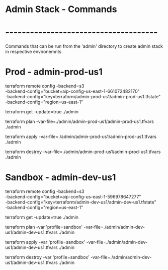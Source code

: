 # Admin Stack - Commands  
# -------------------------------------  

Commands that can be run from the 'admin' directory to create admin stack in respective environemnts

# Prod - admin-prod-us1

terraform remote config -backend=s3 \
	-backend-config="bucket=aip-config-us-east-1-661072482170" \
	-backend-config="key=terraform/admin-prod-us1/admin-prod-us1.tfstate" \
	-backend-config="region=us-east-1"

terraform get -update=true ./admin

terraform plan -var-file=./admin/admin-prod-us1/admin-prod-us1.tfvars ./admin

terraform apply -var-file=./admin/admin-prod-us1/admin-prod-us1.tfvars ./admin

terraform destroy -var-file=./admin/admin-prod-us1/admin-prod-us1.tfvars ./admin


# Sandbox - admin-dev-us1

terraform remote config -backend=s3 \
	-backend-config="bucket=aip-config-us-east-1-596978647277" \
	-backend-config="key=terraform/admin-dev-us1/admin-dev-us1.tfstate" \
	-backend-config="region=us-east-1"

terraform get -update=true ./admin

terraform plan  -var 'profile=sandbox' -var-file=./admin/admin-dev-us1/admin-dev-us1.tfvars ./admin

terraform apply -var 'profile=sandbox' -var-file=./admin/admin-dev-us1/admin-dev-us1.tfvars ./admin

terraform destroy -var 'profile=sandbox' -var-file=./admin/admin-dev-us1/admin-dev-us1.tfvars ./admin